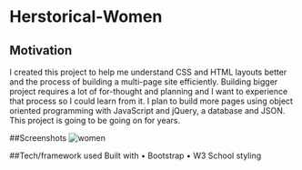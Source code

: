 # Herstorical-Women

## Motivation
I created this project to help me understand CSS and HTML layouts better and the process of building a multi-page site efficiently. Building bigger project requires a lot of for-thought and planning and I want to experience that process so I could learn from it. I plan to build more pages using object oriented programming with JavaScript and jQuery, a database and JSON. This project is going to be going on for years.  

<!-- ##Code Style
<link rel="stylesheet" href="https://www.w3schools.com/w3css/4/w3.css">
<link rel="stylesheet" href="https://maxcdn.bootstrapcdn.com/bootstrap/4.0.0/css/bootstrap.min.css" integrity="sha384-Gn5384xqQ1aoWXA+058RXPxPg6fy4IWvTNh0E263XmFcJlSAwiGgFAW/dAiS6JXm"
  crossorigin="anonymous"> -->

##Screenshots
![women](https://user-images.githubusercontent.com/19499494/43746954-1224a536-99b5-11e8-83fd-72ae85f397dc.png)

##Tech/framework used
Built with
	•	Bootstrap
  •	W3 School styling




